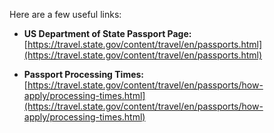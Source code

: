 Here are a few useful links:

- **US Department of State Passport Page:** [https://travel.state.gov/content/travel/en/passports.html](https://travel.state.gov/content/travel/en/passports.html)

- **Passport Processing Times:** [https://travel.state.gov/content/travel/en/passports/how-apply/processing-times.html](https://travel.state.gov/content/travel/en/passports/how-apply/processing-times.html)